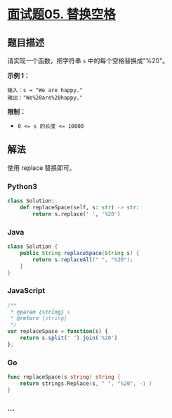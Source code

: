 # [面试题05. 替换空格](https://leetcode-cn.com/problems/ti-huan-kong-ge-lcof/)

## 题目描述
请实现一个函数，把字符串 `s` 中的每个空格替换成"%20"。

**示例 1：**

```
输入：s = "We are happy."
输出："We%20are%20happy."
```

**限制：**

- `0 <= s 的长度 <= 10000`

## 解法
使用 replace 替换即可。

### Python3
```python
class Solution:
    def replaceSpace(self, s: str) -> str:
        return s.replace(' ', '%20')
```

### Java
```java
class Solution {
    public String replaceSpace(String s) {
        return s.replaceAll(" ", "%20");
    }
}
```

### JavaScript
```js
/**
 * @param {string} s
 * @return {string}
 */
var replaceSpace = function(s) {
    return s.split(' ').join('%20')
};
```

### Go
```go
func replaceSpace(s string) string {
    return strings.Replace(s, " ", "%20", -1 )
}
```

### ...
```

```
